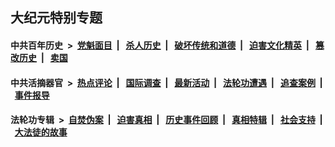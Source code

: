 ## 大纪元特别专题

#### 中共百年历史 &nbsp;>&nbsp; [党魁面目](indexes/nf1176107/README.md?02150430) &nbsp;| &nbsp; [杀人历史](indexes/nf1176106/README.md?02150430) &nbsp;| &nbsp; [破坏传统和道德](indexes/nf1176106/README.md?02150430) &nbsp;| &nbsp; [迫害文化精英](indexes/nf1176111/README.md?02150430) &nbsp;| &nbsp; [篡改历史](indexes/nf1176115/README.md?02150430) &nbsp;| &nbsp; [卖国](indexes/nf1176117/README.md?02150430) 

#### 中共活摘器官 &nbsp;>&nbsp; [热点评论](indexes/nf5879/README.md?02150430) &nbsp;| &nbsp; [国际调查](indexes/nf5947/README.md?02150430) &nbsp;| &nbsp; [最新活动](indexes/nf5883/README.md?02150430) &nbsp;| &nbsp; [法轮功遭遇](indexes/nf5881/README.md?02150430) &nbsp;| &nbsp; [追查案例](indexes/nf5880/README.md?02150430) &nbsp;| &nbsp; [事件报导](indexes/nf5877/README.md?02150430) 

#### 法轮功专辑 &nbsp;>&nbsp; [自焚伪案](indexes/nf5562/README.md?02150430) &nbsp;| &nbsp; [迫害真相](indexes/nf4379/README.md?02150430) &nbsp;| &nbsp; [历史事件回顾](indexes/nf5793/README.md?02150430) &nbsp;| &nbsp; [真相特辑](indexes/nf4389/README.md?02150430) &nbsp;| &nbsp; [社会支持](indexes/nf4386/README.md?02150430) &nbsp;| &nbsp; [大法徒的故事](indexes/nf1147481/README.md?02150430) 
